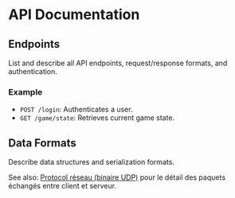 # API Documentation

## Endpoints
List and describe all API endpoints, request/response formats, and authentication.

### Example
- `POST /login`: Authenticates a user.
- `GET /game/state`: Retrieves current game state.

## Data Formats
Describe data structures and serialization formats.

See also: [Protocol réseau (binaire UDP)](./protocol.md) pour le détail des paquets échangés entre client et serveur.